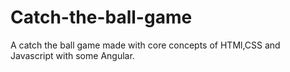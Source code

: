 # Catch-the-ball-game
A catch the ball game made with core concepts of HTMl,CSS and Javascript with some Angular.
